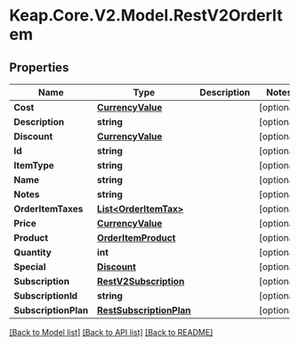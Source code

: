# Keap.Core.V2.Model.RestV2OrderItem

## Properties

Name | Type | Description | Notes
------------ | ------------- | ------------- | -------------
**Cost** | [**CurrencyValue**](CurrencyValue.md) |  | [optional] 
**Description** | **string** |  | [optional] 
**Discount** | [**CurrencyValue**](CurrencyValue.md) |  | [optional] 
**Id** | **string** |  | [optional] 
**ItemType** | **string** |  | [optional] 
**Name** | **string** |  | [optional] 
**Notes** | **string** |  | [optional] 
**OrderItemTaxes** | [**List&lt;OrderItemTax&gt;**](OrderItemTax.md) |  | [optional] 
**Price** | [**CurrencyValue**](CurrencyValue.md) |  | [optional] 
**Product** | [**OrderItemProduct**](OrderItemProduct.md) |  | [optional] 
**Quantity** | **int** |  | [optional] 
**Special** | [**Discount**](Discount.md) |  | [optional] 
**Subscription** | [**RestV2Subscription**](RestV2Subscription.md) |  | [optional] 
**SubscriptionId** | **string** |  | [optional] 
**SubscriptionPlan** | [**RestSubscriptionPlan**](RestSubscriptionPlan.md) |  | [optional] 

[[Back to Model list]](../README.md#documentation-for-models) [[Back to API list]](../README.md#documentation-for-api-endpoints) [[Back to README]](../README.md)

